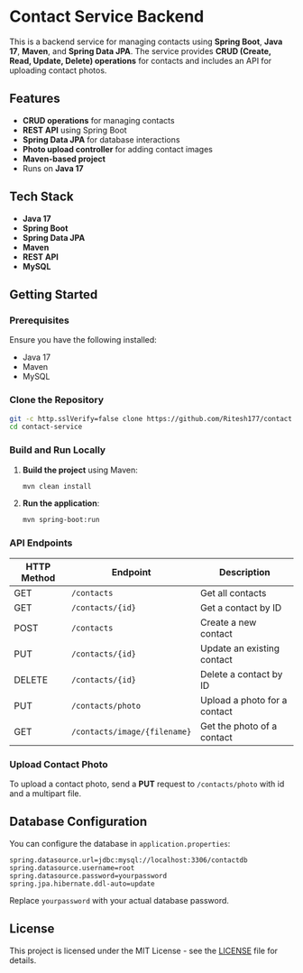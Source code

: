 # Contact Service Backend

This is a backend service for managing contacts using **Spring Boot**, **Java 17**, **Maven**, and **Spring Data JPA**. The service provides **CRUD (Create, Read, Update, Delete) operations** for contacts and includes an API for uploading contact photos.

## Features
- **CRUD operations** for managing contacts
- **REST API** using Spring Boot
- **Spring Data JPA** for database interactions
- **Photo upload controller** for adding contact images
- **Maven-based project**
- Runs on **Java 17**

## Tech Stack
- **Java 17**
- **Spring Boot**
- **Spring Data JPA**
- **Maven**
- **REST API**
- **MySQL**

## Getting Started

### Prerequisites
Ensure you have the following installed:
- Java 17
- Maven
- MySQL

### Clone the Repository
```sh
git -c http.sslVerify=false clone https://github.com/Ritesh177/contact.api.git
cd contact-service
```

### Build and Run Locally

1. **Build the project** using Maven:
   ```sh
   mvn clean install
   ```
2. **Run the application**:
   ```sh
   mvn spring-boot:run
   ```

### API Endpoints

| HTTP Method | Endpoint          | Description                  |
|-------------|-------------------|------------------------------|
| GET         | `/contacts`       | Get all contacts             |
| GET         | `/contacts/{id}`  | Get a contact by ID          |
| POST        | `/contacts`       | Create a new contact         |
| PUT         | `/contacts/{id}`  | Update an existing contact   |
| DELETE      | `/contacts/{id}`  | Delete a contact by ID       |
| PUT         | `/contacts/photo` | Upload a photo for a contact |
| GET         | `/contacts/image/{filename}` | Get the photo of a contact   |

### Upload Contact Photo
To upload a contact photo, send a **PUT** request to `/contacts/photo` with id and a multipart file.

## Database Configuration
You can configure the database in `application.properties`:
```properties
spring.datasource.url=jdbc:mysql://localhost:3306/contactdb
spring.datasource.username=root
spring.datasource.password=yourpassword
spring.jpa.hibernate.ddl-auto=update
```
Replace `yourpassword` with your actual database password.

## License
This project is licensed under the MIT License - see the [LICENSE](LICENSE) file for details.